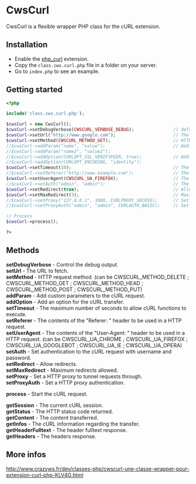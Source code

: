CwsCurl
=======

CwsCurl is a flexible wrapper PHP class for the cURL extension.

Installation
------------

* Enable the [php_curl](http://php.net/manual/en/book.curl.php) extension.
* Copy the ``class.cws.curl.php`` file in a folder on your server.
* Go to ``index.php`` to see an example.

Getting started
---------------

```php
<?php

include('class.cws.curl.php');

$cwsCurl = new CwsCurl();
$cwsCurl->setDebugVerbose(CWSCURL_VERBOSE_DEBUG);               // default : CWSCURL_VERBOSE_QUIET
$cwsCurl->setUrl("http://www.google.com");                      // The URL to fetch
$cwsCurl->setMethod(CWSCURL_METHOD_GET);                        // HTTP request method ; default CWSCURL_METHOD_GET
//$cwsCurl->addParam("name", "value");                          // Add custom parameters.
//$cwsCurl->addParam("name2", "value2");
//$cwsCurl->addOption(CURLOPT_SSL_VERIFYPEER, true);            // Add an option for the cURL transfer.
//$cwsCurl->addOption(CURLOPT_ENCODING, "identity");
$cwsCurl->setTimeout(10);                                       // The maximum number of seconds to allow cURL functions to execute ; default 10
//$cwsCurl->setReferer("http://www.example.com");               // The contents of the "Referer: " header
$cwsCurl->setUserAgent(CWSCURL_UA_FIREFOX);                     // The contents of the "User-Agent: " header ; default CWSCURL_UA_FIREFOX
//$cwsCurl->setAuth("admin", "admin");                          // The username and password for the CURLOPT_USERPWD option
$cwsCurl->setRedirect(true);                                    // Allow redirects ; default true
$cwsCurl->setMaxRedirect(3);                                    // Maximum redirects allowed ; default 3
//$cwsCurl->setProxy("127.0.0.1", 1080, CURLPROXY_SOCKS5);      // Set a HTTP proxy to tunnel requests through.
//$cwsCurl->setProxyAuth("admin", "admin", CURLAUTH_BASIC);     // Set a HTTP proxy authentication.

// Process
$cwsCurl->process();

?>
```

Methods
-------

**setDebugVerbose** - Control the debug output.<br />
**setUrl** - The URL to fetch.<br />
**setMethod** - HTTP request method. (can be CWSCURL_METHOD_DELETE ; CWSCURL_METHOD_GET ; CWSCURL_METHOD_HEAD ; CWSCURL_METHOD_POST ; CWSCURL_METHOD_PUT)<br />
**addParam** - Add custom parameters to the cURL request.<br />
**addOption** - Add an option for the cURL transfer.<br />
**setTimeout** - The maximum number of seconds to allow cURL functions to execute.<br />
**setReferer** - The contents of the "Referer: " header to be used in a HTTP request.<br />
**setUserAgent** - The contents of the "User-Agent: " header to be used in a HTTP request. (can be CWSCURL_UA_CHROME ; CWSCURL_UA_FIREFOX ; CWSCURL_UA_GOOGLEBOT ; CWSCURL_UA_IE ; CWSCURL_UA_OPERA)<br />
**setAuth** - Set authentication to the cURL request with username and password.<br />
**setRedirect** - Allow redirects.<br />
**setMaxRedirect** - Maximum redirects allowed.<br />
**setProxy** - Set a HTTP proxy to tunnel requests through.<br />
**setProxyAuth** - Set a HTTP proxy authentication.<br />

**process** - Start the cURL request.<br />

**getSession** - The current cURL session.<br />
**getStatus** - The HTTP status code returned.<br />
**getContent** - The content transferred.<br />
**getInfos** - The cURL information regarding the transfer.<br />
**getHeaderFulltext** - The header fulltext response.<br />
**getHeaders** - The headers response.<br />

More infos
----------

http://www.crazyws.fr/dev/classes-php/cwscurl-une-classe-wrapper-pour-extension-curl-php-KLV4G.html